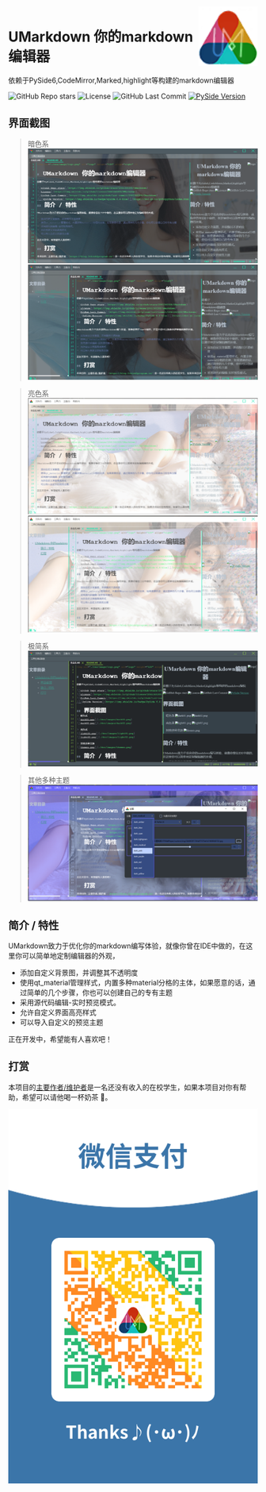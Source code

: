 <img src="./res/image/logo.png" alt="logo" height="120" align="right" />

# UMarkdown 你的markdown编辑器

依赖于PySide6,CodeMirror,Marked,highlight等构建的markdown编辑器

![GitHub Repo stars](https://img.shields.io/github/stars/2061360308/UMarkdown)
![License](https://img.shields.io/github/license/2061360308/UMarkdown)
![GitHub Last Commit](https://img.shields.io/github/last-commit/2061360308/UMarkdown)
[![PySide Version](https://img.shields.io/badge/PySide-6.4-blue)](https://doc.qt.io/qtforpython/index.html)

## 界面截图
> 暗色系
![dark01.png](./doc/images/dark01.png)
![dark02.png](./doc/images/dark02.png)

> 亮色系
![light01.png](./doc/images/light01.png)
![light02.png](./doc/images/light02.png)

> 极简系
![minimalism.png.png](./doc/images/minimalism.png)

> 其他多种主题
![themes.png](./doc/images/themes.png)

## 简介 / 特性

UMarkdown致力于优化你的markdown编写体验，就像你曾在IDE中做的，在这里你可以简单地定制编辑器的外观，

- 添加自定义背景图，并调整其不透明度
- 使用qt_material管理样式，内置多种material分格的主体，如果愿意的话，通过简单的几个步骤，你也可以创建自己的专有主题
- 采用源代码编辑-实时预览模式。
- 允许自定义界面高亮样式
- 可以导入自定义的预览主题

正在开发中，希望能有人喜欢吧！

## 打赏

本项目的[主要作者/维护者](https://blog.1think2program.cn/)是一名还没有收入的在校学生，如果本项目对你有帮助，希望可以请他喝一杯奶茶 :beer:。

![微信收款码](./doc/images/微信收款码.png)
